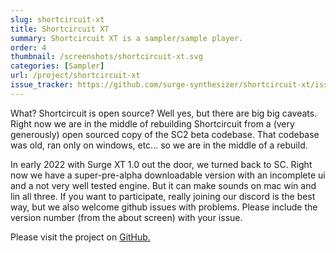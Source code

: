 ```yaml
---
slug: shortcircuit-xt
title: Shortcircuit XT
summary: Shortcircuit XT is a sampler/sample player.
order: 4
thumbnail: /screenshots/shortcircuit-xt.svg
categories: [Sampler]
url: /project/shortcircuit-xt
issue_tracker: https://github.com/surge-synthesizer/shortcircuit-xt/issues
---
```


What? Shortcircuit is open source? Well yes, but there are big big caveats. Right now we are in the middle of rebuilding Shortcircuit from a (very generously) open sourced copy of the SC2 beta codebase. That codebase was old, ran only on windows, etc... so we are in the middle of a rebuild.

In early 2022 with Surge XT 1.0 out the door, we turned back to SC. Right now we have a super-pre-alpha downloadable version with an incomplete ui and a not very well tested engine. But it can make sounds on mac win and lin all three. If you want to participate, really joining our discord is the best way, but we also welcome github issues with problems. Please include the version number (from the about screen) with your issue.

Please visit the project on [GitHub.](https://github.com/surge-synthesizer/shortcircuit-xt)
